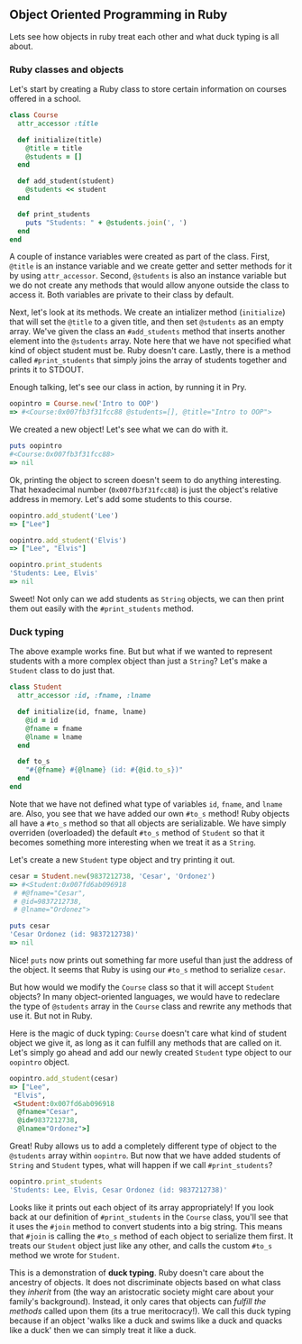 
## Object Oriented Programming in Ruby

Lets see how objects in ruby treat each other and what duck typing is all about.

### Ruby classes and objects
Let's start by creating a Ruby class to store certain information on courses offered in a school.

```ruby
class Course
  attr_accessor :title

  def initialize(title)
    @title = title
    @students = []
  end

  def add_student(student)
    @students << student
  end

  def print_students
    puts "Students: " + @students.join(', ')
  end
end
```

A couple of instance variables were created as part of the class.
First, `@title` is an instance variable and we create getter and setter methods for it by using `attr_accessor`.
Second, `@students` is also an instance variable but we do not create any methods that would allow anyone outside the class to access it. Both variables are private to their class by default.

Next, let's look at its methods.
We create an intializer method (`initialize`) that will set the `@title` to a given title, and then set `@students` as an empty array. We've given the class an `#add_students` method that inserts another element into the `@students` array. Note here that we have not specified what kind of object student must be. Ruby doesn't care. Lastly, there is a method called `#print_students` that simply joins the array of students together and prints it to STDOUT.

Enough talking, let's see our class in action, by running it in Pry.

```ruby
oopintro = Course.new('Intro to OOP')
=> #<Course:0x007fb3f31fcc88 @students=[], @title="Intro to OOP">
```
We created a new object! Let's see what we can do with it.

```ruby
puts oopintro
#<Course:0x007fb3f31fcc88>
=> nil
```
Ok, printing the object to screen doesn't seem to do anything interesting. That hexadecimal number (`0x007fb3f31fcc88`) is just the object's relative address in memory. Let's add some students to this course.

```ruby
oopintro.add_student('Lee')
=> ["Lee"]

oopintro.add_student('Elvis')
=> ["Lee", "Elvis"]

oopintro.print_students
'Students: Lee, Elvis'
=> nil
```
Sweet! Not only can we add students as `String` objects, we can then print them out easily with the `#print_students` method.

### Duck typing

The above example works fine. But but what if we wanted to represent students with a more complex object than just a `String`? Let's make a `Student` class to do just that.

```ruby
class Student
  attr_accessor :id, :fname, :lname

  def initialize(id, fname, lname)
    @id = id
    @fname = fname
    @lname = lname
  end

  def to_s
    "#{@fname} #{@lname} (id: #{@id.to_s})"
  end
end
```

Note that we have not defined what type of variables `id`, `fname`, and `lname` are. Also, you see that we have added our own `#to_s` method! Ruby objects all have a `#to_s` method so that all objects are serializable. We have simply overriden (overloaded) the default `#to_s` method of `Student` so that it becomes something more interesting when we treat it as a `String`.

Let's create a new `Student` type object and try printing it out.

```ruby
cesar = Student.new(9837212738, 'Cesar', 'Ordonez')
=> #<Student:0x007fd6ab096918
 # #@fname="Cesar",
 # @id=9837212738,
 # @lname="Ordonez">

puts cesar
'Cesar Ordonez (id: 9837212738)'
=> nil
```

Nice! `puts` now prints out something far more useful than just the address of the object. It seems that Ruby is using our `#to_s` method to serialize `cesar`.

But how would we modify the `Course` class so that it will accept `Student` objects?  In many object-oriented languages, we would have to redeclare the type of `@students` array in the `Course` class and rewrite any methods that use it. But not in Ruby.

Here is the magic of duck typing: `Course` doesn't care what kind of student object we give it, as long as it can fulfill any methods that are called on it. Let's simply go ahead and add our newly created `Student` type object to our `oopintro` object.

```ruby
oopintro.add_student(cesar)
=> ["Lee",
 "Elvis",
 <Student:0x007fd6ab096918
  @fname="Cesar",
  @id=9837212738,
  @lname="Ordonez">]
```

Great! Ruby allows us to add a completely different type of object to the `@students` array within `oopintro`. But now that we have added students of `String` and `Student` types, what will happen if we call `#print_students`?

```ruby
oopintro.print_students
'Students: Lee, Elvis, Cesar Ordonez (id: 9837212738)'
```

Looks like it prints out each object of its array appropriately! If you look back at our definition of `#print_students` in the `Course` class, you'll see that it uses the `#join` method to convert students into a big string. This means that `#join` is calling the `#to_s` method of each object to serialize them first. It treats our `Student` object just like any other, and calls the custom `#to_s` method we wrote for `Student`.

This is a demonstration of **duck typing**. Ruby doesn't care about the ancestry of objects. It does not discriminate objects based on what class they *inherit* from (the way an aristocratic society might care about your family's background). Instead, it only cares that objects can *fulfill the methods* called upon them (its a true meritocracy!). We call this duck typing because if an object 'walks like a duck and swims like a duck and quacks like a duck' then we can simply treat it like a duck.
